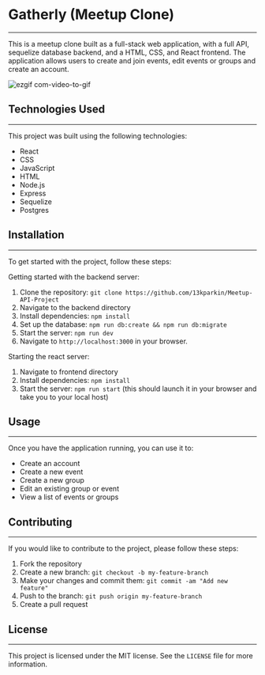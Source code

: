 # Gatherly (Meetup Clone)

---

This is a meetup clone built as a full-stack web application, with a full API, sequelize database backend, and a HTML, CSS, and React frontend. The application allows users to create and join events, edit events or groups and create an account.

![ezgif com-video-to-gif](https://user-images.githubusercontent.com/105998439/220147966-45287a77-324f-44dc-af52-945bbbb1af86.gif)


## Technologies Used

---

This project was built using the following technologies:

- React
- CSS
- JavaScript
- HTML
- Node.js
- Express
- Sequelize
- Postgres

## Installation

---

To get started with the project, follow these steps:

Getting started with the backend server:

1. Clone the repository: `git clone https://github.com/13kparkin/Meetup-API-Project`
2. Navigate to the backend directory 
3. Install dependencies: `npm install`
4. Set up the database: `npm run db:create && npm run db:migrate`
5. Start the server: `npm run dev`
6. Navigate to `http://localhost:3000` in your browser.

Starting the react server: 

1. Navigate to frontend directory
2. Install dependencies: `npm install`
3. Start the server: `npm run start` (this should launch it in your browser and take you to your local host)


## Usage

---

Once you have the application running, you can use it to:

- Create an account
- Create a new event
- Create a new group
- Edit an existing group or event
- View a list of events or groups

## Contributing

---

If you would like to contribute to the project, please follow these steps:

1. Fork the repository
2. Create a new branch: `git checkout -b my-feature-branch`
3. Make your changes and commit them: `git commit -am "Add new feature"`
4. Push to the branch: `git push origin my-feature-branch`
5. Create a pull request

## License

---

This project is licensed under the MIT license. See the `LICENSE` file for more information.

